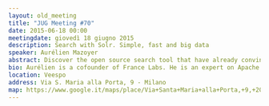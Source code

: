```yaml
---
layout: old_meeting
title: "JUG Meeting #70"
date: 2015-06-18 00:00
meetingdate: giovedì 18 giugno 2015
description: Search with Solr. Simple, fast and big data
speaker: Aurélien Mazoyer
abstract: Discover the open source search tool that have already convinced many companies, including big players in the web, and which is hosted by the Apache foundation, Solr. In the first part, Aurelien will be presenting Lucene and Solr, their components, their architecture, their features, and we'll also introduce Solrcloud, its big data scalability system (with a demo if time allows). In the second part, you'll discover the Solr ecosystem (at least parts of it); ManifoldCF which allows for connecting to data sources (with a live demo of content crawling and searching), Hadoop (because you always need big data technologies in a good presentation ;)  ), and Banana for analytics. With this presentation, you'll have all you need to start big projects with big search in it.
bio: Aurélien is a cofounder of France Labs. He is an expert on Apache Lucene, Solr and ManifoldCF. He is responsible for the trainings on these technologies, and manages customer projects related to search. Aurelien gives C# and Javacard courses at the Université de Nice Sophia-Antipolis. He holds an IT engineer degreed from Polytech' Nice-Sophia.
location: Veespo
address: Via S. Maria alla Porta, 9 - Milano
map: https://www.google.it/maps/place/Via+Santa+Maria+alla+Porta,+9,+20123+Milano/@45.4664129,9.1817829,17z/data=!4m2!3m1!1s0x4786c153a8292d05:0x4c6f0a73c08286b9
---
```

